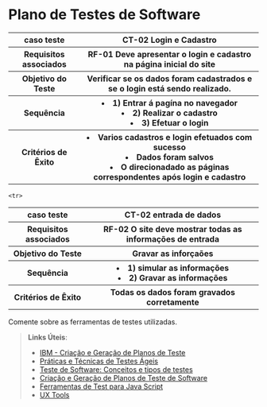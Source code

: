 # Plano de Testes de Software

<table>
  <tr>
    <th> caso teste</th>
    <th> CT-02 Login e Cadastro    </TH>
  </tr>
  
 <tr>
    <th> Requisitos associados </th>
    <th> RF-01 Deve apresentar o login e cadastro na página inicial do site </th>
  </tr>
  
   <tr>
  <th> Objetivo do Teste </th>
   <th> Verificar se os dados foram cadastrados e se o login está sendo realizado. </th>
  </tr>
  
   <tr>
  <th> Sequência </th>
   <th> 
     <li>  1) Entrar á pagína no navegador  </li>
      <li> 2) Realizar o cadastro </li>
      <li> 3) Efetuar o login </li>
  </th>
  </tr>
    <tr>
  <th> Critérios de Êxito</th>
   <th> 
  <li> Varios cadastros e login efetuados com sucesso</li>
  <li> Dados foram salvos </li>
  <li> O direcionadado as páginas correspondentes após login e cadastro</li>
</th>
  </tr>
</table>

<table>
  <tr>
    <th> caso teste</th>
    <th> CT-02 entrada de dados </TH>
  </tr>
  
  <tr>
  <th> Requisitos associados </th>
  <th> RF-02 O site deve mostrar todas as informações de entrada</th>
  </tr>
  
   <tr>
  <th> Objetivo do Teste </th>
   <th> Gravar as inforçaões </th>
  </tr>
  
   <tr>
  <th> Sequência </th>
   <th>
     <li> 1) simular as informações </li>
     <li> 2) Gravar as informações  </li>
  </th>
  </tr>
   
    <tr>
  <th> Critérios de Êxito</th>
   <th> Todas os dados foram gravados corretamente </th>
  </tr>
</table>
 
Comente sobre as ferramentas de testes utilizadas.
 
> **Links Úteis**:
> - [IBM - Criação e Geração de Planos de Teste](https://www.ibm.com/developerworks/br/local/rational/criacao_geracao_planos_testes_software/index.html)
> - [Práticas e Técnicas de Testes Ágeis](http://assiste.serpro.gov.br/serproagil/Apresenta/slides.pdf)
> -  [Teste de Software: Conceitos e tipos de testes](https://blog.onedaytesting.com.br/teste-de-software/)
> - [Criação e Geração de Planos de Teste de Software](https://www.ibm.com/developerworks/br/local/rational/criacao_geracao_planos_testes_software/index.html)
> - [Ferramentas de Test para Java Script](https://geekflare.com/javascript-unit-testing/)
> - [UX Tools](https://uxdesign.cc/ux-user-research-and-user-testing-tools-2d339d379dc7)
